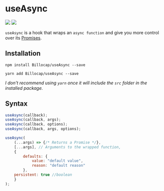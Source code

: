 # useAsync
![](https://shields.io/badge/-experimental-orange) ![](https://shields.io/badge/include-types-blue)

`useAsync` is a hook that wraps an `async function` and give you more control over its [Promises](https://developer.mozilla.org/en-US/docs/Web/JavaScript/Reference/Global_Objects/Promise).

## Installation
```
npm install Billocap/useAsync --save

yarn add Billocap/useAsync --save
```
_I don't recommend using `yarn` once it will include the `src` folder in the installed package._

## Syntax
```js
useAsync(callback);
useAsync(callback, args);
useAsync(callback, options);
useAsync(callback, args, options);

useAsync(
	(...args) => {/* Returns a Promise */},
	[...args], // Arguments to the wrapped function,
	{
		defaults: {
			value: "default value",
			reason: "default reason"
		},
    persistent: true //boolean
	}
);
```
